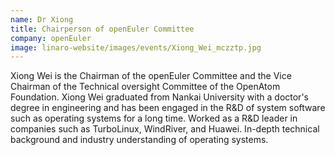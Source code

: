 ```yaml
---
name: Dr Xiong
title: Chairperson of openEuler Committee
company: openEuler
image: linaro-website/images/events/Xiong_Wei_mczztp.jpg
---
```


Xiong Wei is the Chairman of the openEuler Committee and the Vice Chairman of the Technical oversight Committee of the OpenAtom Foundation. Xiong Wei graduated from Nankai University with a doctor's degree in engineering and has been engaged in the R&D of system software such as operating systems for a long time. Worked as a R&D leader in companies such as TurboLinux, WindRiver, and Huawei. In-depth technical background and industry understanding of operating systems.
